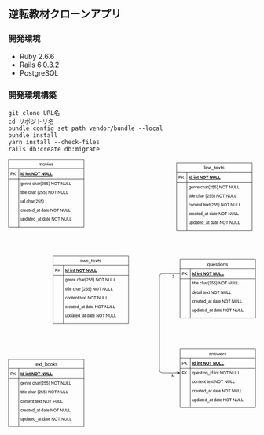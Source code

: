 ## 逆転教材クローンアプリ

### 開発環境

- Ruby 2.6.6
- Rails 6.0.3.2
- PostgreSQL

### 開発環境構築

```
git clone URL名
cd リポジトリ名
bundle config set path vendor/bundle --local
bundle install
yarn install --check-files
rails db:create db:migrate
```
<svg xmlns="http://www.w3.org/2000/svg" xmlns:xlink="http://www.w3.org/1999/xlink" version="1.1" width="721px" viewBox="-0.5 -0.5 721 777" content="&lt;mxfile host=&quot;736f4f12-cf52-46e3-b103-78d1d2c1cb03&quot; modified=&quot;2020-09-19T04:10:25.329Z&quot; agent=&quot;5.0 (Macintosh; Intel Mac OS X 10_15_6) AppleWebKit/537.36 (KHTML, like Gecko) Code/1.49.1 Chrome/83.0.4103.122 Electron/9.2.1 Safari/537.36&quot; etag=&quot;DQiC7fLfAxzrYyGtQH-E&quot; version=&quot;13.1.3&quot;&gt;&lt;diagram id=&quot;6hGFLwfOUW9BJ-s0fimq&quot; name=&quot;Page-1&quot;&gt;&lt;mxGraphModel dx=&quot;445&quot; dy=&quot;928&quot; grid=&quot;1&quot; gridSize=&quot;10&quot; guides=&quot;1&quot; tooltips=&quot;1&quot; connect=&quot;1&quot; arrows=&quot;1&quot; fold=&quot;1&quot; page=&quot;1&quot; pageScale=&quot;1&quot; pageWidth=&quot;827&quot; pageHeight=&quot;1169&quot; math=&quot;0&quot; shadow=&quot;0&quot;&gt;&lt;root&gt;&lt;mxCell id=&quot;0&quot;/&gt;&lt;mxCell id=&quot;1&quot; parent=&quot;0&quot;/&gt;&lt;mxCell id=&quot;34&quot; value=&quot;text_books&quot; style=&quot;swimlane;fontStyle=0;childLayout=stackLayout;horizontal=1;startSize=26;horizontalStack=0;resizeParent=1;resizeParentMax=0;resizeLast=0;collapsible=1;marginBottom=0;align=center;fontSize=14;&quot; parent=&quot;1&quot; vertex=&quot;1&quot;&gt;&lt;mxGeometry x=&quot;30&quot; y=&quot;600&quot; width=&quot;220&quot; height=&quot;196&quot; as=&quot;geometry&quot;/&gt;&lt;/mxCell&gt;&lt;mxCell id=&quot;35&quot; value=&quot;Id int NOT NULL&quot; style=&quot;shape=partialRectangle;top=0;left=0;right=0;bottom=1;align=left;verticalAlign=middle;fillColor=none;spacingLeft=34;spacingRight=4;overflow=hidden;rotatable=0;points=[[0,0.5],[1,0.5]];portConstraint=eastwest;dropTarget=0;fontStyle=5;fontSize=12;&quot; parent=&quot;34&quot; vertex=&quot;1&quot;&gt;&lt;mxGeometry y=&quot;26&quot; width=&quot;220&quot; height=&quot;30&quot; as=&quot;geometry&quot;/&gt;&lt;/mxCell&gt;&lt;mxCell id=&quot;36&quot; value=&quot;PK&quot; style=&quot;shape=partialRectangle;top=0;left=0;bottom=0;fillColor=none;align=left;verticalAlign=middle;spacingLeft=4;spacingRight=4;overflow=hidden;rotatable=0;points=[];portConstraint=eastwest;part=1;fontSize=12;&quot; parent=&quot;35&quot; vertex=&quot;1&quot; connectable=&quot;0&quot;&gt;&lt;mxGeometry width=&quot;30&quot; height=&quot;30&quot; as=&quot;geometry&quot;/&gt;&lt;/mxCell&gt;&lt;mxCell id=&quot;37&quot; value=&quot;genre char(255) NOT NULL&amp;#10;&quot; style=&quot;shape=partialRectangle;top=0;left=0;right=0;bottom=0;align=left;verticalAlign=top;fillColor=none;spacingLeft=34;spacingRight=4;overflow=hidden;rotatable=0;points=[[0,0.5],[1,0.5]];portConstraint=eastwest;dropTarget=0;fontSize=12;&quot; parent=&quot;34&quot; vertex=&quot;1&quot;&gt;&lt;mxGeometry y=&quot;56&quot; width=&quot;220&quot; height=&quot;26&quot; as=&quot;geometry&quot;/&gt;&lt;/mxCell&gt;&lt;mxCell id=&quot;38&quot; value=&quot;&quot; style=&quot;shape=partialRectangle;top=0;left=0;bottom=0;fillColor=none;align=left;verticalAlign=top;spacingLeft=4;spacingRight=4;overflow=hidden;rotatable=0;points=[];portConstraint=eastwest;part=1;fontSize=12;&quot; parent=&quot;37&quot; vertex=&quot;1&quot; connectable=&quot;0&quot;&gt;&lt;mxGeometry width=&quot;30&quot; height=&quot;26&quot; as=&quot;geometry&quot;/&gt;&lt;/mxCell&gt;&lt;mxCell id=&quot;39&quot; value=&quot;title char (255) NOT NULL&amp;#10;&quot; style=&quot;shape=partialRectangle;top=0;left=0;right=0;bottom=0;align=left;verticalAlign=top;fillColor=none;spacingLeft=34;spacingRight=4;overflow=hidden;rotatable=0;points=[[0,0.5],[1,0.5]];portConstraint=eastwest;dropTarget=0;fontSize=12;&quot; parent=&quot;34&quot; vertex=&quot;1&quot;&gt;&lt;mxGeometry y=&quot;82&quot; width=&quot;220&quot; height=&quot;26&quot; as=&quot;geometry&quot;/&gt;&lt;/mxCell&gt;&lt;mxCell id=&quot;40&quot; value=&quot;&quot; style=&quot;shape=partialRectangle;top=0;left=0;bottom=0;fillColor=none;align=left;verticalAlign=top;spacingLeft=4;spacingRight=4;overflow=hidden;rotatable=0;points=[];portConstraint=eastwest;part=1;fontSize=12;&quot; parent=&quot;39&quot; vertex=&quot;1&quot; connectable=&quot;0&quot;&gt;&lt;mxGeometry width=&quot;30&quot; height=&quot;26&quot; as=&quot;geometry&quot;/&gt;&lt;/mxCell&gt;&lt;mxCell id=&quot;41&quot; value=&quot;content text NOT FULL&quot; style=&quot;shape=partialRectangle;top=0;left=0;right=0;bottom=0;align=left;verticalAlign=top;fillColor=none;spacingLeft=34;spacingRight=4;overflow=hidden;rotatable=0;points=[[0,0.5],[1,0.5]];portConstraint=eastwest;dropTarget=0;fontSize=12;&quot; parent=&quot;34&quot; vertex=&quot;1&quot;&gt;&lt;mxGeometry y=&quot;108&quot; width=&quot;220&quot; height=&quot;26&quot; as=&quot;geometry&quot;/&gt;&lt;/mxCell&gt;&lt;mxCell id=&quot;42&quot; value=&quot;&quot; style=&quot;shape=partialRectangle;top=0;left=0;bottom=0;fillColor=none;align=left;verticalAlign=top;spacingLeft=4;spacingRight=4;overflow=hidden;rotatable=0;points=[];portConstraint=eastwest;part=1;fontSize=12;&quot; parent=&quot;41&quot; vertex=&quot;1&quot; connectable=&quot;0&quot;&gt;&lt;mxGeometry width=&quot;30&quot; height=&quot;26&quot; as=&quot;geometry&quot;/&gt;&lt;/mxCell&gt;&lt;mxCell id=&quot;43&quot; value=&quot;created_at date NOT NULL&quot; style=&quot;shape=partialRectangle;top=0;left=0;right=0;bottom=0;align=left;verticalAlign=top;fillColor=none;spacingLeft=34;spacingRight=4;overflow=hidden;rotatable=0;points=[[0,0.5],[1,0.5]];portConstraint=eastwest;dropTarget=0;fontSize=12;&quot; parent=&quot;34&quot; vertex=&quot;1&quot;&gt;&lt;mxGeometry y=&quot;134&quot; width=&quot;220&quot; height=&quot;26&quot; as=&quot;geometry&quot;/&gt;&lt;/mxCell&gt;&lt;mxCell id=&quot;44&quot; value=&quot;&quot; style=&quot;shape=partialRectangle;top=0;left=0;bottom=0;fillColor=none;align=left;verticalAlign=top;spacingLeft=4;spacingRight=4;overflow=hidden;rotatable=0;points=[];portConstraint=eastwest;part=1;fontSize=12;&quot; parent=&quot;43&quot; vertex=&quot;1&quot; connectable=&quot;0&quot;&gt;&lt;mxGeometry width=&quot;30&quot; height=&quot;26&quot; as=&quot;geometry&quot;/&gt;&lt;/mxCell&gt;&lt;mxCell id=&quot;45&quot; value=&quot;updated_at date NOT NULL&quot; style=&quot;shape=partialRectangle;top=0;left=0;right=0;bottom=0;align=left;verticalAlign=top;fillColor=none;spacingLeft=34;spacingRight=4;overflow=hidden;rotatable=0;points=[[0,0.5],[1,0.5]];portConstraint=eastwest;dropTarget=0;fontSize=12;&quot; parent=&quot;34&quot; vertex=&quot;1&quot;&gt;&lt;mxGeometry y=&quot;160&quot; width=&quot;220&quot; height=&quot;26&quot; as=&quot;geometry&quot;/&gt;&lt;/mxCell&gt;&lt;mxCell id=&quot;46&quot; value=&quot;&quot; style=&quot;shape=partialRectangle;top=0;left=0;bottom=0;fillColor=none;align=left;verticalAlign=top;spacingLeft=4;spacingRight=4;overflow=hidden;rotatable=0;points=[];portConstraint=eastwest;part=1;fontSize=12;&quot; parent=&quot;45&quot; vertex=&quot;1&quot; connectable=&quot;0&quot;&gt;&lt;mxGeometry width=&quot;30&quot; height=&quot;26&quot; as=&quot;geometry&quot;/&gt;&lt;/mxCell&gt;&lt;mxCell id=&quot;47&quot; value=&quot;&quot; style=&quot;shape=partialRectangle;top=0;left=0;right=0;bottom=0;align=left;verticalAlign=top;fillColor=none;spacingLeft=34;spacingRight=4;overflow=hidden;rotatable=0;points=[[0,0.5],[1,0.5]];portConstraint=eastwest;dropTarget=0;fontSize=12;&quot; parent=&quot;34&quot; vertex=&quot;1&quot;&gt;&lt;mxGeometry y=&quot;186&quot; width=&quot;220&quot; height=&quot;10&quot; as=&quot;geometry&quot;/&gt;&lt;/mxCell&gt;&lt;mxCell id=&quot;48&quot; value=&quot;&quot; style=&quot;shape=partialRectangle;top=0;left=0;bottom=0;fillColor=none;align=left;verticalAlign=top;spacingLeft=4;spacingRight=4;overflow=hidden;rotatable=0;points=[];portConstraint=eastwest;part=1;fontSize=12;&quot; parent=&quot;47&quot; vertex=&quot;1&quot; connectable=&quot;0&quot;&gt;&lt;mxGeometry width=&quot;30&quot; height=&quot;10&quot; as=&quot;geometry&quot;/&gt;&lt;/mxCell&gt;&lt;mxCell id=&quot;52&quot; value=&quot;line_texts&quot; style=&quot;swimlane;fontStyle=0;childLayout=stackLayout;horizontal=1;startSize=26;horizontalStack=0;resizeParent=1;resizeParentMax=0;resizeLast=0;collapsible=1;marginBottom=0;align=center;fontSize=14;&quot; parent=&quot;1&quot; vertex=&quot;1&quot;&gt;&lt;mxGeometry x=&quot;520&quot; y=&quot;30&quot; width=&quot;220&quot; height=&quot;196&quot; as=&quot;geometry&quot;/&gt;&lt;/mxCell&gt;&lt;mxCell id=&quot;53&quot; value=&quot;Id int NOT NULL&quot; style=&quot;shape=partialRectangle;top=0;left=0;right=0;bottom=1;align=left;verticalAlign=middle;fillColor=none;spacingLeft=34;spacingRight=4;overflow=hidden;rotatable=0;points=[[0,0.5],[1,0.5]];portConstraint=eastwest;dropTarget=0;fontStyle=5;fontSize=12;&quot; parent=&quot;52&quot; vertex=&quot;1&quot;&gt;&lt;mxGeometry y=&quot;26&quot; width=&quot;220&quot; height=&quot;30&quot; as=&quot;geometry&quot;/&gt;&lt;/mxCell&gt;&lt;mxCell id=&quot;54&quot; value=&quot;PK&quot; style=&quot;shape=partialRectangle;top=0;left=0;bottom=0;fillColor=none;align=left;verticalAlign=middle;spacingLeft=4;spacingRight=4;overflow=hidden;rotatable=0;points=[];portConstraint=eastwest;part=1;fontSize=12;&quot; parent=&quot;53&quot; vertex=&quot;1&quot; connectable=&quot;0&quot;&gt;&lt;mxGeometry width=&quot;30&quot; height=&quot;30&quot; as=&quot;geometry&quot;/&gt;&lt;/mxCell&gt;&lt;mxCell id=&quot;55&quot; value=&quot;genre char(255) NOT NULL&amp;#10;&quot; style=&quot;shape=partialRectangle;top=0;left=0;right=0;bottom=0;align=left;verticalAlign=top;fillColor=none;spacingLeft=34;spacingRight=4;overflow=hidden;rotatable=0;points=[[0,0.5],[1,0.5]];portConstraint=eastwest;dropTarget=0;fontSize=12;&quot; parent=&quot;52&quot; vertex=&quot;1&quot;&gt;&lt;mxGeometry y=&quot;56&quot; width=&quot;220&quot; height=&quot;26&quot; as=&quot;geometry&quot;/&gt;&lt;/mxCell&gt;&lt;mxCell id=&quot;56&quot; value=&quot;&quot; style=&quot;shape=partialRectangle;top=0;left=0;bottom=0;fillColor=none;align=left;verticalAlign=top;spacingLeft=4;spacingRight=4;overflow=hidden;rotatable=0;points=[];portConstraint=eastwest;part=1;fontSize=12;&quot; parent=&quot;55&quot; vertex=&quot;1&quot; connectable=&quot;0&quot;&gt;&lt;mxGeometry width=&quot;30&quot; height=&quot;26&quot; as=&quot;geometry&quot;/&gt;&lt;/mxCell&gt;&lt;mxCell id=&quot;57&quot; value=&quot;title char (255) NOT NULL&amp;#10;&quot; style=&quot;shape=partialRectangle;top=0;left=0;right=0;bottom=0;align=left;verticalAlign=top;fillColor=none;spacingLeft=34;spacingRight=4;overflow=hidden;rotatable=0;points=[[0,0.5],[1,0.5]];portConstraint=eastwest;dropTarget=0;fontSize=12;&quot; parent=&quot;52&quot; vertex=&quot;1&quot;&gt;&lt;mxGeometry y=&quot;82&quot; width=&quot;220&quot; height=&quot;26&quot; as=&quot;geometry&quot;/&gt;&lt;/mxCell&gt;&lt;mxCell id=&quot;58&quot; value=&quot;&quot; style=&quot;shape=partialRectangle;top=0;left=0;bottom=0;fillColor=none;align=left;verticalAlign=top;spacingLeft=4;spacingRight=4;overflow=hidden;rotatable=0;points=[];portConstraint=eastwest;part=1;fontSize=12;&quot; parent=&quot;57&quot; vertex=&quot;1&quot; connectable=&quot;0&quot;&gt;&lt;mxGeometry width=&quot;30&quot; height=&quot;26&quot; as=&quot;geometry&quot;/&gt;&lt;/mxCell&gt;&lt;mxCell id=&quot;59&quot; value=&quot;content text(255) NOT NULL&quot; style=&quot;shape=partialRectangle;top=0;left=0;right=0;bottom=0;align=left;verticalAlign=top;fillColor=none;spacingLeft=34;spacingRight=4;overflow=hidden;rotatable=0;points=[[0,0.5],[1,0.5]];portConstraint=eastwest;dropTarget=0;fontSize=12;&quot; parent=&quot;52&quot; vertex=&quot;1&quot;&gt;&lt;mxGeometry y=&quot;108&quot; width=&quot;220&quot; height=&quot;26&quot; as=&quot;geometry&quot;/&gt;&lt;/mxCell&gt;&lt;mxCell id=&quot;60&quot; value=&quot;&quot; style=&quot;shape=partialRectangle;top=0;left=0;bottom=0;fillColor=none;align=left;verticalAlign=top;spacingLeft=4;spacingRight=4;overflow=hidden;rotatable=0;points=[];portConstraint=eastwest;part=1;fontSize=12;&quot; parent=&quot;59&quot; vertex=&quot;1&quot; connectable=&quot;0&quot;&gt;&lt;mxGeometry width=&quot;30&quot; height=&quot;26&quot; as=&quot;geometry&quot;/&gt;&lt;/mxCell&gt;&lt;mxCell id=&quot;61&quot; value=&quot;created_at date NOT NULL&quot; style=&quot;shape=partialRectangle;top=0;left=0;right=0;bottom=0;align=left;verticalAlign=top;fillColor=none;spacingLeft=34;spacingRight=4;overflow=hidden;rotatable=0;points=[[0,0.5],[1,0.5]];portConstraint=eastwest;dropTarget=0;fontSize=12;&quot; parent=&quot;52&quot; vertex=&quot;1&quot;&gt;&lt;mxGeometry y=&quot;134&quot; width=&quot;220&quot; height=&quot;26&quot; as=&quot;geometry&quot;/&gt;&lt;/mxCell&gt;&lt;mxCell id=&quot;62&quot; value=&quot;&quot; style=&quot;shape=partialRectangle;top=0;left=0;bottom=0;fillColor=none;align=left;verticalAlign=top;spacingLeft=4;spacingRight=4;overflow=hidden;rotatable=0;points=[];portConstraint=eastwest;part=1;fontSize=12;&quot; parent=&quot;61&quot; vertex=&quot;1&quot; connectable=&quot;0&quot;&gt;&lt;mxGeometry width=&quot;30&quot; height=&quot;26&quot; as=&quot;geometry&quot;/&gt;&lt;/mxCell&gt;&lt;mxCell id=&quot;63&quot; value=&quot;updated_at date NOT NULL&quot; style=&quot;shape=partialRectangle;top=0;left=0;right=0;bottom=0;align=left;verticalAlign=top;fillColor=none;spacingLeft=34;spacingRight=4;overflow=hidden;rotatable=0;points=[[0,0.5],[1,0.5]];portConstraint=eastwest;dropTarget=0;fontSize=12;&quot; parent=&quot;52&quot; vertex=&quot;1&quot;&gt;&lt;mxGeometry y=&quot;160&quot; width=&quot;220&quot; height=&quot;26&quot; as=&quot;geometry&quot;/&gt;&lt;/mxCell&gt;&lt;mxCell id=&quot;64&quot; value=&quot;&quot; style=&quot;shape=partialRectangle;top=0;left=0;bottom=0;fillColor=none;align=left;verticalAlign=top;spacingLeft=4;spacingRight=4;overflow=hidden;rotatable=0;points=[];portConstraint=eastwest;part=1;fontSize=12;&quot; parent=&quot;63&quot; vertex=&quot;1&quot; connectable=&quot;0&quot;&gt;&lt;mxGeometry width=&quot;30&quot; height=&quot;26&quot; as=&quot;geometry&quot;/&gt;&lt;/mxCell&gt;&lt;mxCell id=&quot;65&quot; value=&quot;&quot; style=&quot;shape=partialRectangle;top=0;left=0;right=0;bottom=0;align=left;verticalAlign=top;fillColor=none;spacingLeft=34;spacingRight=4;overflow=hidden;rotatable=0;points=[[0,0.5],[1,0.5]];portConstraint=eastwest;dropTarget=0;fontSize=12;&quot; parent=&quot;52&quot; vertex=&quot;1&quot;&gt;&lt;mxGeometry y=&quot;186&quot; width=&quot;220&quot; height=&quot;10&quot; as=&quot;geometry&quot;/&gt;&lt;/mxCell&gt;&lt;mxCell id=&quot;66&quot; value=&quot;&quot; style=&quot;shape=partialRectangle;top=0;left=0;bottom=0;fillColor=none;align=left;verticalAlign=top;spacingLeft=4;spacingRight=4;overflow=hidden;rotatable=0;points=[];portConstraint=eastwest;part=1;fontSize=12;&quot; parent=&quot;65&quot; vertex=&quot;1&quot; connectable=&quot;0&quot;&gt;&lt;mxGeometry width=&quot;30&quot; height=&quot;10&quot; as=&quot;geometry&quot;/&gt;&lt;/mxCell&gt;&lt;mxCell id=&quot;2&quot; value=&quot;movies&quot; style=&quot;swimlane;fontStyle=0;childLayout=stackLayout;horizontal=1;startSize=26;horizontalStack=0;resizeParent=1;resizeParentMax=0;resizeLast=0;collapsible=1;marginBottom=0;align=center;fontSize=14;&quot; parent=&quot;1&quot; vertex=&quot;1&quot;&gt;&lt;mxGeometry x=&quot;30&quot; y=&quot;20&quot; width=&quot;220&quot; height=&quot;196&quot; as=&quot;geometry&quot;/&gt;&lt;/mxCell&gt;&lt;mxCell id=&quot;3&quot; value=&quot;Id int NOT NULL&quot; style=&quot;shape=partialRectangle;top=0;left=0;right=0;bottom=1;align=left;verticalAlign=middle;fillColor=none;spacingLeft=34;spacingRight=4;overflow=hidden;rotatable=0;points=[[0,0.5],[1,0.5]];portConstraint=eastwest;dropTarget=0;fontStyle=5;fontSize=12;&quot; parent=&quot;2&quot; vertex=&quot;1&quot;&gt;&lt;mxGeometry y=&quot;26&quot; width=&quot;220&quot; height=&quot;30&quot; as=&quot;geometry&quot;/&gt;&lt;/mxCell&gt;&lt;mxCell id=&quot;4&quot; value=&quot;PK&quot; style=&quot;shape=partialRectangle;top=0;left=0;bottom=0;fillColor=none;align=left;verticalAlign=middle;spacingLeft=4;spacingRight=4;overflow=hidden;rotatable=0;points=[];portConstraint=eastwest;part=1;fontSize=12;&quot; parent=&quot;3&quot; vertex=&quot;1&quot; connectable=&quot;0&quot;&gt;&lt;mxGeometry width=&quot;30&quot; height=&quot;30&quot; as=&quot;geometry&quot;/&gt;&lt;/mxCell&gt;&lt;mxCell id=&quot;5&quot; value=&quot;genre char(255) NOT NULL&amp;#10;&quot; style=&quot;shape=partialRectangle;top=0;left=0;right=0;bottom=0;align=left;verticalAlign=top;fillColor=none;spacingLeft=34;spacingRight=4;overflow=hidden;rotatable=0;points=[[0,0.5],[1,0.5]];portConstraint=eastwest;dropTarget=0;fontSize=12;&quot; parent=&quot;2&quot; vertex=&quot;1&quot;&gt;&lt;mxGeometry y=&quot;56&quot; width=&quot;220&quot; height=&quot;26&quot; as=&quot;geometry&quot;/&gt;&lt;/mxCell&gt;&lt;mxCell id=&quot;6&quot; value=&quot;&quot; style=&quot;shape=partialRectangle;top=0;left=0;bottom=0;fillColor=none;align=left;verticalAlign=top;spacingLeft=4;spacingRight=4;overflow=hidden;rotatable=0;points=[];portConstraint=eastwest;part=1;fontSize=12;&quot; parent=&quot;5&quot; vertex=&quot;1&quot; connectable=&quot;0&quot;&gt;&lt;mxGeometry width=&quot;30&quot; height=&quot;26&quot; as=&quot;geometry&quot;/&gt;&lt;/mxCell&gt;&lt;mxCell id=&quot;7&quot; value=&quot;title char (255) NOT NULL&amp;#10;&quot; style=&quot;shape=partialRectangle;top=0;left=0;right=0;bottom=0;align=left;verticalAlign=top;fillColor=none;spacingLeft=34;spacingRight=4;overflow=hidden;rotatable=0;points=[[0,0.5],[1,0.5]];portConstraint=eastwest;dropTarget=0;fontSize=12;&quot; parent=&quot;2&quot; vertex=&quot;1&quot;&gt;&lt;mxGeometry y=&quot;82&quot; width=&quot;220&quot; height=&quot;26&quot; as=&quot;geometry&quot;/&gt;&lt;/mxCell&gt;&lt;mxCell id=&quot;8&quot; value=&quot;&quot; style=&quot;shape=partialRectangle;top=0;left=0;bottom=0;fillColor=none;align=left;verticalAlign=top;spacingLeft=4;spacingRight=4;overflow=hidden;rotatable=0;points=[];portConstraint=eastwest;part=1;fontSize=12;&quot; parent=&quot;7&quot; vertex=&quot;1&quot; connectable=&quot;0&quot;&gt;&lt;mxGeometry width=&quot;30&quot; height=&quot;26&quot; as=&quot;geometry&quot;/&gt;&lt;/mxCell&gt;&lt;mxCell id=&quot;13&quot; value=&quot;url char(255)&quot; style=&quot;shape=partialRectangle;top=0;left=0;right=0;bottom=0;align=left;verticalAlign=top;fillColor=none;spacingLeft=34;spacingRight=4;overflow=hidden;rotatable=0;points=[[0,0.5],[1,0.5]];portConstraint=eastwest;dropTarget=0;fontSize=12;&quot; parent=&quot;2&quot; vertex=&quot;1&quot;&gt;&lt;mxGeometry y=&quot;108&quot; width=&quot;220&quot; height=&quot;26&quot; as=&quot;geometry&quot;/&gt;&lt;/mxCell&gt;&lt;mxCell id=&quot;14&quot; value=&quot;&quot; style=&quot;shape=partialRectangle;top=0;left=0;bottom=0;fillColor=none;align=left;verticalAlign=top;spacingLeft=4;spacingRight=4;overflow=hidden;rotatable=0;points=[];portConstraint=eastwest;part=1;fontSize=12;&quot; parent=&quot;13&quot; vertex=&quot;1&quot; connectable=&quot;0&quot;&gt;&lt;mxGeometry width=&quot;30&quot; height=&quot;26&quot; as=&quot;geometry&quot;/&gt;&lt;/mxCell&gt;&lt;mxCell id=&quot;9&quot; value=&quot;created_at date NOT NULL&quot; style=&quot;shape=partialRectangle;top=0;left=0;right=0;bottom=0;align=left;verticalAlign=top;fillColor=none;spacingLeft=34;spacingRight=4;overflow=hidden;rotatable=0;points=[[0,0.5],[1,0.5]];portConstraint=eastwest;dropTarget=0;fontSize=12;&quot; parent=&quot;2&quot; vertex=&quot;1&quot;&gt;&lt;mxGeometry y=&quot;134&quot; width=&quot;220&quot; height=&quot;26&quot; as=&quot;geometry&quot;/&gt;&lt;/mxCell&gt;&lt;mxCell id=&quot;10&quot; value=&quot;&quot; style=&quot;shape=partialRectangle;top=0;left=0;bottom=0;fillColor=none;align=left;verticalAlign=top;spacingLeft=4;spacingRight=4;overflow=hidden;rotatable=0;points=[];portConstraint=eastwest;part=1;fontSize=12;&quot; parent=&quot;9&quot; vertex=&quot;1&quot; connectable=&quot;0&quot;&gt;&lt;mxGeometry width=&quot;30&quot; height=&quot;26&quot; as=&quot;geometry&quot;/&gt;&lt;/mxCell&gt;&lt;mxCell id=&quot;15&quot; value=&quot;updated_at date NOT NULL&quot; style=&quot;shape=partialRectangle;top=0;left=0;right=0;bottom=0;align=left;verticalAlign=top;fillColor=none;spacingLeft=34;spacingRight=4;overflow=hidden;rotatable=0;points=[[0,0.5],[1,0.5]];portConstraint=eastwest;dropTarget=0;fontSize=12;&quot; parent=&quot;2&quot; vertex=&quot;1&quot;&gt;&lt;mxGeometry y=&quot;160&quot; width=&quot;220&quot; height=&quot;26&quot; as=&quot;geometry&quot;/&gt;&lt;/mxCell&gt;&lt;mxCell id=&quot;16&quot; value=&quot;&quot; style=&quot;shape=partialRectangle;top=0;left=0;bottom=0;fillColor=none;align=left;verticalAlign=top;spacingLeft=4;spacingRight=4;overflow=hidden;rotatable=0;points=[];portConstraint=eastwest;part=1;fontSize=12;&quot; parent=&quot;15&quot; vertex=&quot;1&quot; connectable=&quot;0&quot;&gt;&lt;mxGeometry width=&quot;30&quot; height=&quot;26&quot; as=&quot;geometry&quot;/&gt;&lt;/mxCell&gt;&lt;mxCell id=&quot;11&quot; value=&quot;&quot; style=&quot;shape=partialRectangle;top=0;left=0;right=0;bottom=0;align=left;verticalAlign=top;fillColor=none;spacingLeft=34;spacingRight=4;overflow=hidden;rotatable=0;points=[[0,0.5],[1,0.5]];portConstraint=eastwest;dropTarget=0;fontSize=12;&quot; parent=&quot;2&quot; vertex=&quot;1&quot;&gt;&lt;mxGeometry y=&quot;186&quot; width=&quot;220&quot; height=&quot;10&quot; as=&quot;geometry&quot;/&gt;&lt;/mxCell&gt;&lt;mxCell id=&quot;12&quot; value=&quot;&quot; style=&quot;shape=partialRectangle;top=0;left=0;bottom=0;fillColor=none;align=left;verticalAlign=top;spacingLeft=4;spacingRight=4;overflow=hidden;rotatable=0;points=[];portConstraint=eastwest;part=1;fontSize=12;&quot; parent=&quot;11&quot; vertex=&quot;1&quot; connectable=&quot;0&quot;&gt;&lt;mxGeometry width=&quot;30&quot; height=&quot;10&quot; as=&quot;geometry&quot;/&gt;&lt;/mxCell&gt;&lt;mxCell id=&quot;68&quot; value=&quot;aws_texts&quot; style=&quot;swimlane;fontStyle=0;childLayout=stackLayout;horizontal=1;startSize=26;horizontalStack=0;resizeParent=1;resizeParentMax=0;resizeLast=0;collapsible=1;marginBottom=0;align=center;fontSize=14;&quot; parent=&quot;1&quot; vertex=&quot;1&quot;&gt;&lt;mxGeometry x=&quot;160&quot; y=&quot;300&quot; width=&quot;220&quot; height=&quot;196&quot; as=&quot;geometry&quot;/&gt;&lt;/mxCell&gt;&lt;mxCell id=&quot;69&quot; value=&quot;Id int NOT NULL&quot; style=&quot;shape=partialRectangle;top=0;left=0;right=0;bottom=1;align=left;verticalAlign=middle;fillColor=none;spacingLeft=34;spacingRight=4;overflow=hidden;rotatable=0;points=[[0,0.5],[1,0.5]];portConstraint=eastwest;dropTarget=0;fontStyle=5;fontSize=12;&quot; parent=&quot;68&quot; vertex=&quot;1&quot;&gt;&lt;mxGeometry y=&quot;26&quot; width=&quot;220&quot; height=&quot;30&quot; as=&quot;geometry&quot;/&gt;&lt;/mxCell&gt;&lt;mxCell id=&quot;70&quot; value=&quot;PK&quot; style=&quot;shape=partialRectangle;top=0;left=0;bottom=0;fillColor=none;align=left;verticalAlign=middle;spacingLeft=4;spacingRight=4;overflow=hidden;rotatable=0;points=[];portConstraint=eastwest;part=1;fontSize=12;&quot; parent=&quot;69&quot; vertex=&quot;1&quot; connectable=&quot;0&quot;&gt;&lt;mxGeometry width=&quot;30&quot; height=&quot;30&quot; as=&quot;geometry&quot;/&gt;&lt;/mxCell&gt;&lt;mxCell id=&quot;71&quot; value=&quot;genre char(255) NOT NULL&amp;#10;&quot; style=&quot;shape=partialRectangle;top=0;left=0;right=0;bottom=0;align=left;verticalAlign=top;fillColor=none;spacingLeft=34;spacingRight=4;overflow=hidden;rotatable=0;points=[[0,0.5],[1,0.5]];portConstraint=eastwest;dropTarget=0;fontSize=12;&quot; parent=&quot;68&quot; vertex=&quot;1&quot;&gt;&lt;mxGeometry y=&quot;56&quot; width=&quot;220&quot; height=&quot;26&quot; as=&quot;geometry&quot;/&gt;&lt;/mxCell&gt;&lt;mxCell id=&quot;72&quot; value=&quot;&quot; style=&quot;shape=partialRectangle;top=0;left=0;bottom=0;fillColor=none;align=left;verticalAlign=top;spacingLeft=4;spacingRight=4;overflow=hidden;rotatable=0;points=[];portConstraint=eastwest;part=1;fontSize=12;&quot; parent=&quot;71&quot; vertex=&quot;1&quot; connectable=&quot;0&quot;&gt;&lt;mxGeometry width=&quot;30&quot; height=&quot;26&quot; as=&quot;geometry&quot;/&gt;&lt;/mxCell&gt;&lt;mxCell id=&quot;73&quot; value=&quot;title char (255) NOT NULL&amp;#10;&quot; style=&quot;shape=partialRectangle;top=0;left=0;right=0;bottom=0;align=left;verticalAlign=top;fillColor=none;spacingLeft=34;spacingRight=4;overflow=hidden;rotatable=0;points=[[0,0.5],[1,0.5]];portConstraint=eastwest;dropTarget=0;fontSize=12;&quot; parent=&quot;68&quot; vertex=&quot;1&quot;&gt;&lt;mxGeometry y=&quot;82&quot; width=&quot;220&quot; height=&quot;26&quot; as=&quot;geometry&quot;/&gt;&lt;/mxCell&gt;&lt;mxCell id=&quot;74&quot; value=&quot;&quot; style=&quot;shape=partialRectangle;top=0;left=0;bottom=0;fillColor=none;align=left;verticalAlign=top;spacingLeft=4;spacingRight=4;overflow=hidden;rotatable=0;points=[];portConstraint=eastwest;part=1;fontSize=12;&quot; parent=&quot;73&quot; vertex=&quot;1&quot; connectable=&quot;0&quot;&gt;&lt;mxGeometry width=&quot;30&quot; height=&quot;26&quot; as=&quot;geometry&quot;/&gt;&lt;/mxCell&gt;&lt;mxCell id=&quot;75&quot; value=&quot;content text NOT NULL&quot; style=&quot;shape=partialRectangle;top=0;left=0;right=0;bottom=0;align=left;verticalAlign=top;fillColor=none;spacingLeft=34;spacingRight=4;overflow=hidden;rotatable=0;points=[[0,0.5],[1,0.5]];portConstraint=eastwest;dropTarget=0;fontSize=12;&quot; parent=&quot;68&quot; vertex=&quot;1&quot;&gt;&lt;mxGeometry y=&quot;108&quot; width=&quot;220&quot; height=&quot;26&quot; as=&quot;geometry&quot;/&gt;&lt;/mxCell&gt;&lt;mxCell id=&quot;76&quot; value=&quot;&quot; style=&quot;shape=partialRectangle;top=0;left=0;bottom=0;fillColor=none;align=left;verticalAlign=top;spacingLeft=4;spacingRight=4;overflow=hidden;rotatable=0;points=[];portConstraint=eastwest;part=1;fontSize=12;&quot; parent=&quot;75&quot; vertex=&quot;1&quot; connectable=&quot;0&quot;&gt;&lt;mxGeometry width=&quot;30&quot; height=&quot;26&quot; as=&quot;geometry&quot;/&gt;&lt;/mxCell&gt;&lt;mxCell id=&quot;77&quot; value=&quot;created_at date NOT NULL&quot; style=&quot;shape=partialRectangle;top=0;left=0;right=0;bottom=0;align=left;verticalAlign=top;fillColor=none;spacingLeft=34;spacingRight=4;overflow=hidden;rotatable=0;points=[[0,0.5],[1,0.5]];portConstraint=eastwest;dropTarget=0;fontSize=12;&quot; parent=&quot;68&quot; vertex=&quot;1&quot;&gt;&lt;mxGeometry y=&quot;134&quot; width=&quot;220&quot; height=&quot;26&quot; as=&quot;geometry&quot;/&gt;&lt;/mxCell&gt;&lt;mxCell id=&quot;78&quot; value=&quot;&quot; style=&quot;shape=partialRectangle;top=0;left=0;bottom=0;fillColor=none;align=left;verticalAlign=top;spacingLeft=4;spacingRight=4;overflow=hidden;rotatable=0;points=[];portConstraint=eastwest;part=1;fontSize=12;&quot; parent=&quot;77&quot; vertex=&quot;1&quot; connectable=&quot;0&quot;&gt;&lt;mxGeometry width=&quot;30&quot; height=&quot;26&quot; as=&quot;geometry&quot;/&gt;&lt;/mxCell&gt;&lt;mxCell id=&quot;79&quot; value=&quot;updated_at date NOT NULL&quot; style=&quot;shape=partialRectangle;top=0;left=0;right=0;bottom=0;align=left;verticalAlign=top;fillColor=none;spacingLeft=34;spacingRight=4;overflow=hidden;rotatable=0;points=[[0,0.5],[1,0.5]];portConstraint=eastwest;dropTarget=0;fontSize=12;&quot; parent=&quot;68&quot; vertex=&quot;1&quot;&gt;&lt;mxGeometry y=&quot;160&quot; width=&quot;220&quot; height=&quot;26&quot; as=&quot;geometry&quot;/&gt;&lt;/mxCell&gt;&lt;mxCell id=&quot;80&quot; value=&quot;&quot; style=&quot;shape=partialRectangle;top=0;left=0;bottom=0;fillColor=none;align=left;verticalAlign=top;spacingLeft=4;spacingRight=4;overflow=hidden;rotatable=0;points=[];portConstraint=eastwest;part=1;fontSize=12;&quot; parent=&quot;79&quot; vertex=&quot;1&quot; connectable=&quot;0&quot;&gt;&lt;mxGeometry width=&quot;30&quot; height=&quot;26&quot; as=&quot;geometry&quot;/&gt;&lt;/mxCell&gt;&lt;mxCell id=&quot;81&quot; value=&quot;&quot; style=&quot;shape=partialRectangle;top=0;left=0;right=0;bottom=0;align=left;verticalAlign=top;fillColor=none;spacingLeft=34;spacingRight=4;overflow=hidden;rotatable=0;points=[[0,0.5],[1,0.5]];portConstraint=eastwest;dropTarget=0;fontSize=12;&quot; parent=&quot;68&quot; vertex=&quot;1&quot;&gt;&lt;mxGeometry y=&quot;186&quot; width=&quot;220&quot; height=&quot;10&quot; as=&quot;geometry&quot;/&gt;&lt;/mxCell&gt;&lt;mxCell id=&quot;82&quot; value=&quot;&quot; style=&quot;shape=partialRectangle;top=0;left=0;bottom=0;fillColor=none;align=left;verticalAlign=top;spacingLeft=4;spacingRight=4;overflow=hidden;rotatable=0;points=[];portConstraint=eastwest;part=1;fontSize=12;&quot; parent=&quot;81&quot; vertex=&quot;1&quot; connectable=&quot;0&quot;&gt;&lt;mxGeometry width=&quot;30&quot; height=&quot;10&quot; as=&quot;geometry&quot;/&gt;&lt;/mxCell&gt;&lt;mxCell id=&quot;84&quot; value=&quot;questions&quot; style=&quot;swimlane;fontStyle=0;childLayout=stackLayout;horizontal=1;startSize=26;horizontalStack=0;resizeParent=1;resizeParentMax=0;resizeLast=0;collapsible=1;marginBottom=0;align=center;fontSize=14;&quot; parent=&quot;1&quot; vertex=&quot;1&quot;&gt;&lt;mxGeometry x=&quot;530&quot; y=&quot;310&quot; width=&quot;220&quot; height=&quot;170&quot; as=&quot;geometry&quot;/&gt;&lt;/mxCell&gt;&lt;mxCell id=&quot;85&quot; value=&quot;Id int NOT NULL&quot; style=&quot;shape=partialRectangle;top=0;left=0;right=0;bottom=1;align=left;verticalAlign=middle;fillColor=none;spacingLeft=34;spacingRight=4;overflow=hidden;rotatable=0;points=[[0,0.5],[1,0.5]];portConstraint=eastwest;dropTarget=0;fontStyle=5;fontSize=12;&quot; parent=&quot;84&quot; vertex=&quot;1&quot;&gt;&lt;mxGeometry y=&quot;26&quot; width=&quot;220&quot; height=&quot;30&quot; as=&quot;geometry&quot;/&gt;&lt;/mxCell&gt;&lt;mxCell id=&quot;86&quot; value=&quot;PK&quot; style=&quot;shape=partialRectangle;top=0;left=0;bottom=0;fillColor=none;align=left;verticalAlign=middle;spacingLeft=4;spacingRight=4;overflow=hidden;rotatable=0;points=[];portConstraint=eastwest;part=1;fontSize=12;&quot; parent=&quot;85&quot; vertex=&quot;1&quot; connectable=&quot;0&quot;&gt;&lt;mxGeometry width=&quot;30&quot; height=&quot;30&quot; as=&quot;geometry&quot;/&gt;&lt;/mxCell&gt;&lt;mxCell id=&quot;87&quot; value=&quot;title char(255) NOT NULL&amp;#10;&quot; style=&quot;shape=partialRectangle;top=0;left=0;right=0;bottom=0;align=left;verticalAlign=top;fillColor=none;spacingLeft=34;spacingRight=4;overflow=hidden;rotatable=0;points=[[0,0.5],[1,0.5]];portConstraint=eastwest;dropTarget=0;fontSize=12;&quot; parent=&quot;84&quot; vertex=&quot;1&quot;&gt;&lt;mxGeometry y=&quot;56&quot; width=&quot;220&quot; height=&quot;26&quot; as=&quot;geometry&quot;/&gt;&lt;/mxCell&gt;&lt;mxCell id=&quot;88&quot; value=&quot;&quot; style=&quot;shape=partialRectangle;top=0;left=0;bottom=0;fillColor=none;align=left;verticalAlign=top;spacingLeft=4;spacingRight=4;overflow=hidden;rotatable=0;points=[];portConstraint=eastwest;part=1;fontSize=12;&quot; parent=&quot;87&quot; vertex=&quot;1&quot; connectable=&quot;0&quot;&gt;&lt;mxGeometry width=&quot;30&quot; height=&quot;26&quot; as=&quot;geometry&quot;/&gt;&lt;/mxCell&gt;&lt;mxCell id=&quot;89&quot; value=&quot;detail text NOT NULL&amp;#10;&quot; style=&quot;shape=partialRectangle;top=0;left=0;right=0;bottom=0;align=left;verticalAlign=top;fillColor=none;spacingLeft=34;spacingRight=4;overflow=hidden;rotatable=0;points=[[0,0.5],[1,0.5]];portConstraint=eastwest;dropTarget=0;fontSize=12;&quot; parent=&quot;84&quot; vertex=&quot;1&quot;&gt;&lt;mxGeometry y=&quot;82&quot; width=&quot;220&quot; height=&quot;26&quot; as=&quot;geometry&quot;/&gt;&lt;/mxCell&gt;&lt;mxCell id=&quot;90&quot; value=&quot;&quot; style=&quot;shape=partialRectangle;top=0;left=0;bottom=0;fillColor=none;align=left;verticalAlign=top;spacingLeft=4;spacingRight=4;overflow=hidden;rotatable=0;points=[];portConstraint=eastwest;part=1;fontSize=12;&quot; parent=&quot;89&quot; vertex=&quot;1&quot; connectable=&quot;0&quot;&gt;&lt;mxGeometry width=&quot;30&quot; height=&quot;26&quot; as=&quot;geometry&quot;/&gt;&lt;/mxCell&gt;&lt;mxCell id=&quot;93&quot; value=&quot;created_at date NOT NULL&quot; style=&quot;shape=partialRectangle;top=0;left=0;right=0;bottom=0;align=left;verticalAlign=top;fillColor=none;spacingLeft=34;spacingRight=4;overflow=hidden;rotatable=0;points=[[0,0.5],[1,0.5]];portConstraint=eastwest;dropTarget=0;fontSize=12;&quot; parent=&quot;84&quot; vertex=&quot;1&quot;&gt;&lt;mxGeometry y=&quot;108&quot; width=&quot;220&quot; height=&quot;26&quot; as=&quot;geometry&quot;/&gt;&lt;/mxCell&gt;&lt;mxCell id=&quot;94&quot; value=&quot;&quot; style=&quot;shape=partialRectangle;top=0;left=0;bottom=0;fillColor=none;align=left;verticalAlign=top;spacingLeft=4;spacingRight=4;overflow=hidden;rotatable=0;points=[];portConstraint=eastwest;part=1;fontSize=12;&quot; parent=&quot;93&quot; vertex=&quot;1&quot; connectable=&quot;0&quot;&gt;&lt;mxGeometry width=&quot;30&quot; height=&quot;26&quot; as=&quot;geometry&quot;/&gt;&lt;/mxCell&gt;&lt;mxCell id=&quot;95&quot; value=&quot;updated_at date NOT NULL&quot; style=&quot;shape=partialRectangle;top=0;left=0;right=0;bottom=0;align=left;verticalAlign=top;fillColor=none;spacingLeft=34;spacingRight=4;overflow=hidden;rotatable=0;points=[[0,0.5],[1,0.5]];portConstraint=eastwest;dropTarget=0;fontSize=12;&quot; parent=&quot;84&quot; vertex=&quot;1&quot;&gt;&lt;mxGeometry y=&quot;134&quot; width=&quot;220&quot; height=&quot;26&quot; as=&quot;geometry&quot;/&gt;&lt;/mxCell&gt;&lt;mxCell id=&quot;96&quot; value=&quot;&quot; style=&quot;shape=partialRectangle;top=0;left=0;bottom=0;fillColor=none;align=left;verticalAlign=top;spacingLeft=4;spacingRight=4;overflow=hidden;rotatable=0;points=[];portConstraint=eastwest;part=1;fontSize=12;&quot; parent=&quot;95&quot; vertex=&quot;1&quot; connectable=&quot;0&quot;&gt;&lt;mxGeometry width=&quot;30&quot; height=&quot;26&quot; as=&quot;geometry&quot;/&gt;&lt;/mxCell&gt;&lt;mxCell id=&quot;97&quot; value=&quot;&quot; style=&quot;shape=partialRectangle;top=0;left=0;right=0;bottom=0;align=left;verticalAlign=top;fillColor=none;spacingLeft=34;spacingRight=4;overflow=hidden;rotatable=0;points=[[0,0.5],[1,0.5]];portConstraint=eastwest;dropTarget=0;fontSize=12;&quot; parent=&quot;84&quot; vertex=&quot;1&quot;&gt;&lt;mxGeometry y=&quot;160&quot; width=&quot;220&quot; height=&quot;10&quot; as=&quot;geometry&quot;/&gt;&lt;/mxCell&gt;&lt;mxCell id=&quot;98&quot; value=&quot;&quot; style=&quot;shape=partialRectangle;top=0;left=0;bottom=0;fillColor=none;align=left;verticalAlign=top;spacingLeft=4;spacingRight=4;overflow=hidden;rotatable=0;points=[];portConstraint=eastwest;part=1;fontSize=12;&quot; parent=&quot;97&quot; vertex=&quot;1&quot; connectable=&quot;0&quot;&gt;&lt;mxGeometry width=&quot;30&quot; height=&quot;10&quot; as=&quot;geometry&quot;/&gt;&lt;/mxCell&gt;&lt;mxCell id=&quot;100&quot; value=&quot;answers&quot; style=&quot;swimlane;fontStyle=0;childLayout=stackLayout;horizontal=1;startSize=26;horizontalStack=0;resizeParent=1;resizeParentMax=0;resizeLast=0;collapsible=1;marginBottom=0;align=center;fontSize=14;&quot; parent=&quot;1&quot; vertex=&quot;1&quot;&gt;&lt;mxGeometry x=&quot;530&quot; y=&quot;570&quot; width=&quot;220&quot; height=&quot;170&quot; as=&quot;geometry&quot;/&gt;&lt;/mxCell&gt;&lt;mxCell id=&quot;101&quot; value=&quot;Id int NOT NULL&quot; style=&quot;shape=partialRectangle;top=0;left=0;right=0;bottom=1;align=left;verticalAlign=middle;fillColor=none;spacingLeft=34;spacingRight=4;overflow=hidden;rotatable=0;points=[[0,0.5],[1,0.5]];portConstraint=eastwest;dropTarget=0;fontStyle=5;fontSize=12;&quot; parent=&quot;100&quot; vertex=&quot;1&quot;&gt;&lt;mxGeometry y=&quot;26&quot; width=&quot;220&quot; height=&quot;30&quot; as=&quot;geometry&quot;/&gt;&lt;/mxCell&gt;&lt;mxCell id=&quot;102&quot; value=&quot;PK&quot; style=&quot;shape=partialRectangle;top=0;left=0;bottom=0;fillColor=none;align=left;verticalAlign=middle;spacingLeft=4;spacingRight=4;overflow=hidden;rotatable=0;points=[];portConstraint=eastwest;part=1;fontSize=12;&quot; parent=&quot;101&quot; vertex=&quot;1&quot; connectable=&quot;0&quot;&gt;&lt;mxGeometry width=&quot;30&quot; height=&quot;30&quot; as=&quot;geometry&quot;/&gt;&lt;/mxCell&gt;&lt;mxCell id=&quot;103&quot; value=&quot;question_id int NOT NULL&amp;#10;&quot; style=&quot;shape=partialRectangle;top=0;left=0;right=0;bottom=0;align=left;verticalAlign=top;fillColor=none;spacingLeft=34;spacingRight=4;overflow=hidden;rotatable=0;points=[[0,0.5],[1,0.5]];portConstraint=eastwest;dropTarget=0;fontSize=12;&quot; parent=&quot;100&quot; vertex=&quot;1&quot;&gt;&lt;mxGeometry y=&quot;56&quot; width=&quot;220&quot; height=&quot;26&quot; as=&quot;geometry&quot;/&gt;&lt;/mxCell&gt;&lt;mxCell id=&quot;104&quot; value=&quot;FK&quot; style=&quot;shape=partialRectangle;top=0;left=0;bottom=0;fillColor=none;align=left;verticalAlign=top;spacingLeft=4;spacingRight=4;overflow=hidden;rotatable=0;points=[];portConstraint=eastwest;part=1;fontSize=12;&quot; parent=&quot;103&quot; vertex=&quot;1&quot; connectable=&quot;0&quot;&gt;&lt;mxGeometry width=&quot;30&quot; height=&quot;26&quot; as=&quot;geometry&quot;/&gt;&lt;/mxCell&gt;&lt;mxCell id=&quot;119&quot; value=&quot;content text NOT NULL&amp;#10;&quot; style=&quot;shape=partialRectangle;top=0;left=0;right=0;bottom=0;align=left;verticalAlign=top;fillColor=none;spacingLeft=34;spacingRight=4;overflow=hidden;rotatable=0;points=[[0,0.5],[1,0.5]];portConstraint=eastwest;dropTarget=0;fontSize=12;&quot; parent=&quot;100&quot; vertex=&quot;1&quot;&gt;&lt;mxGeometry y=&quot;82&quot; width=&quot;220&quot; height=&quot;26&quot; as=&quot;geometry&quot;/&gt;&lt;/mxCell&gt;&lt;mxCell id=&quot;120&quot; value=&quot;&quot; style=&quot;shape=partialRectangle;top=0;left=0;bottom=0;fillColor=none;align=left;verticalAlign=top;spacingLeft=4;spacingRight=4;overflow=hidden;rotatable=0;points=[];portConstraint=eastwest;part=1;fontSize=12;&quot; parent=&quot;119&quot; vertex=&quot;1&quot; connectable=&quot;0&quot;&gt;&lt;mxGeometry width=&quot;30&quot; height=&quot;26&quot; as=&quot;geometry&quot;/&gt;&lt;/mxCell&gt;&lt;mxCell id=&quot;107&quot; value=&quot;created_at date NOT NULL&quot; style=&quot;shape=partialRectangle;top=0;left=0;right=0;bottom=0;align=left;verticalAlign=top;fillColor=none;spacingLeft=34;spacingRight=4;overflow=hidden;rotatable=0;points=[[0,0.5],[1,0.5]];portConstraint=eastwest;dropTarget=0;fontSize=12;&quot; parent=&quot;100&quot; vertex=&quot;1&quot;&gt;&lt;mxGeometry y=&quot;108&quot; width=&quot;220&quot; height=&quot;26&quot; as=&quot;geometry&quot;/&gt;&lt;/mxCell&gt;&lt;mxCell id=&quot;108&quot; value=&quot;&quot; style=&quot;shape=partialRectangle;top=0;left=0;bottom=0;fillColor=none;align=left;verticalAlign=top;spacingLeft=4;spacingRight=4;overflow=hidden;rotatable=0;points=[];portConstraint=eastwest;part=1;fontSize=12;&quot; parent=&quot;107&quot; vertex=&quot;1&quot; connectable=&quot;0&quot;&gt;&lt;mxGeometry width=&quot;30&quot; height=&quot;26&quot; as=&quot;geometry&quot;/&gt;&lt;/mxCell&gt;&lt;mxCell id=&quot;109&quot; value=&quot;updated_at date NOT NULL&quot; style=&quot;shape=partialRectangle;top=0;left=0;right=0;bottom=0;align=left;verticalAlign=top;fillColor=none;spacingLeft=34;spacingRight=4;overflow=hidden;rotatable=0;points=[[0,0.5],[1,0.5]];portConstraint=eastwest;dropTarget=0;fontSize=12;&quot; parent=&quot;100&quot; vertex=&quot;1&quot;&gt;&lt;mxGeometry y=&quot;134&quot; width=&quot;220&quot; height=&quot;26&quot; as=&quot;geometry&quot;/&gt;&lt;/mxCell&gt;&lt;mxCell id=&quot;110&quot; value=&quot;&quot; style=&quot;shape=partialRectangle;top=0;left=0;bottom=0;fillColor=none;align=left;verticalAlign=top;spacingLeft=4;spacingRight=4;overflow=hidden;rotatable=0;points=[];portConstraint=eastwest;part=1;fontSize=12;&quot; parent=&quot;109&quot; vertex=&quot;1&quot; connectable=&quot;0&quot;&gt;&lt;mxGeometry width=&quot;30&quot; height=&quot;26&quot; as=&quot;geometry&quot;/&gt;&lt;/mxCell&gt;&lt;mxCell id=&quot;111&quot; value=&quot;&quot; style=&quot;shape=partialRectangle;top=0;left=0;right=0;bottom=0;align=left;verticalAlign=top;fillColor=none;spacingLeft=34;spacingRight=4;overflow=hidden;rotatable=0;points=[[0,0.5],[1,0.5]];portConstraint=eastwest;dropTarget=0;fontSize=12;&quot; parent=&quot;100&quot; vertex=&quot;1&quot;&gt;&lt;mxGeometry y=&quot;160&quot; width=&quot;220&quot; height=&quot;10&quot; as=&quot;geometry&quot;/&gt;&lt;/mxCell&gt;&lt;mxCell id=&quot;112&quot; value=&quot;&quot; style=&quot;shape=partialRectangle;top=0;left=0;bottom=0;fillColor=none;align=left;verticalAlign=top;spacingLeft=4;spacingRight=4;overflow=hidden;rotatable=0;points=[];portConstraint=eastwest;part=1;fontSize=12;&quot; parent=&quot;111&quot; vertex=&quot;1&quot; connectable=&quot;0&quot;&gt;&lt;mxGeometry width=&quot;30&quot; height=&quot;10&quot; as=&quot;geometry&quot;/&gt;&lt;/mxCell&gt;&lt;mxCell id=&quot;116&quot; value=&quot;1&quot; style=&quot;text;html=1;align=center;verticalAlign=middle;resizable=0;points=[];autosize=1;&quot; parent=&quot;1&quot; vertex=&quot;1&quot;&gt;&lt;mxGeometry x=&quot;500&quot; y=&quot;350&quot; width=&quot;20&quot; height=&quot;20&quot; as=&quot;geometry&quot;/&gt;&lt;/mxCell&gt;&lt;mxCell id=&quot;117&quot; value=&quot;N&quot; style=&quot;text;html=1;align=center;verticalAlign=middle;resizable=0;points=[];autosize=1;&quot; parent=&quot;1&quot; vertex=&quot;1&quot;&gt;&lt;mxGeometry x=&quot;500&quot; y=&quot;640&quot; width=&quot;20&quot; height=&quot;20&quot; as=&quot;geometry&quot;/&gt;&lt;/mxCell&gt;&lt;mxCell id=&quot;131&quot; value=&quot;&quot; style=&quot;edgeStyle=segmentEdgeStyle;endArrow=classic;html=1;exitX=0;exitY=0.5;exitDx=0;exitDy=0;entryX=0;entryY=0.5;entryDx=0;entryDy=0;&quot; parent=&quot;1&quot; source=&quot;85&quot; target=&quot;103&quot; edge=&quot;1&quot;&gt;&lt;mxGeometry width=&quot;50&quot; height=&quot;50&quot; relative=&quot;1&quot; as=&quot;geometry&quot;&gt;&lt;mxPoint x=&quot;490&quot; y=&quot;340&quot; as=&quot;sourcePoint&quot;/&gt;&lt;mxPoint x=&quot;520&quot; y=&quot;640&quot; as=&quot;targetPoint&quot;/&gt;&lt;Array as=&quot;points&quot;&gt;&lt;mxPoint x=&quot;470&quot; y=&quot;351&quot;/&gt;&lt;mxPoint x=&quot;470&quot; y=&quot;639&quot;/&gt;&lt;/Array&gt;&lt;/mxGeometry&gt;&lt;/mxCell&gt;&lt;/root&gt;&lt;/mxGraphModel&gt;&lt;/diagram&gt;&lt;/mxfile&gt;" onclick="(function(svg){var src=window.event.target||window.event.srcElement;while (src!=null&amp;&amp;src.nodeName.toLowerCase()!='a'){src=src.parentNode;}if(src==null){if(svg.wnd!=null&amp;&amp;!svg.wnd.closed){svg.wnd.focus();}else{var r=function(evt){if(evt.data=='ready'&amp;&amp;evt.source==svg.wnd){svg.wnd.postMessage(decodeURIComponent(svg.getAttribute('content')),'*');window.removeEventListener('message',r);}};window.addEventListener('message',r);svg.wnd=window.open('https://app.diagrams.net/?client=1&amp;lightbox=1&amp;edit=_blank');}}})(this);" style="cursor:pointer;max-width:100%;max-height:777px;"><defs><clipPath id="mx-clip-34-606-182-30-0"><rect x="34" y="606" width="182" height="30"/></clipPath><clipPath id="mx-clip-4-606-22-30-0"><rect x="4" y="606" width="22" height="30"/></clipPath><clipPath id="mx-clip-34-641-182-26-0"><rect x="34" y="641" width="182" height="26"/></clipPath><clipPath id="mx-clip-34-667-182-26-0"><rect x="34" y="667" width="182" height="26"/></clipPath><clipPath id="mx-clip-34-693-182-26-0"><rect x="34" y="693" width="182" height="26"/></clipPath><clipPath id="mx-clip-34-719-182-26-0"><rect x="34" y="719" width="182" height="26"/></clipPath><clipPath id="mx-clip-34-745-182-26-0"><rect x="34" y="745" width="182" height="26"/></clipPath><clipPath id="mx-clip-524-36-182-30-0"><rect x="524" y="36" width="182" height="30"/></clipPath><clipPath id="mx-clip-494-36-22-30-0"><rect x="494" y="36" width="22" height="30"/></clipPath><clipPath id="mx-clip-524-71-182-26-0"><rect x="524" y="71" width="182" height="26"/></clipPath><clipPath id="mx-clip-524-97-182-26-0"><rect x="524" y="97" width="182" height="26"/></clipPath><clipPath id="mx-clip-524-123-182-26-0"><rect x="524" y="123" width="182" height="26"/></clipPath><clipPath id="mx-clip-524-149-182-26-0"><rect x="524" y="149" width="182" height="26"/></clipPath><clipPath id="mx-clip-524-175-182-26-0"><rect x="524" y="175" width="182" height="26"/></clipPath><clipPath id="mx-clip-34-26-182-30-0"><rect x="34" y="26" width="182" height="30"/></clipPath><clipPath id="mx-clip-4-26-22-30-0"><rect x="4" y="26" width="22" height="30"/></clipPath><clipPath id="mx-clip-34-61-182-26-0"><rect x="34" y="61" width="182" height="26"/></clipPath><clipPath id="mx-clip-34-87-182-26-0"><rect x="34" y="87" width="182" height="26"/></clipPath><clipPath id="mx-clip-34-113-182-26-0"><rect x="34" y="113" width="182" height="26"/></clipPath><clipPath id="mx-clip-34-139-182-26-0"><rect x="34" y="139" width="182" height="26"/></clipPath><clipPath id="mx-clip-34-165-182-26-0"><rect x="34" y="165" width="182" height="26"/></clipPath><clipPath id="mx-clip-164-306-182-30-0"><rect x="164" y="306" width="182" height="30"/></clipPath><clipPath id="mx-clip-134-306-22-30-0"><rect x="134" y="306" width="22" height="30"/></clipPath><clipPath id="mx-clip-164-341-182-26-0"><rect x="164" y="341" width="182" height="26"/></clipPath><clipPath id="mx-clip-164-367-182-26-0"><rect x="164" y="367" width="182" height="26"/></clipPath><clipPath id="mx-clip-164-393-182-26-0"><rect x="164" y="393" width="182" height="26"/></clipPath><clipPath id="mx-clip-164-419-182-26-0"><rect x="164" y="419" width="182" height="26"/></clipPath><clipPath id="mx-clip-164-445-182-26-0"><rect x="164" y="445" width="182" height="26"/></clipPath><clipPath id="mx-clip-534-316-182-30-0"><rect x="534" y="316" width="182" height="30"/></clipPath><clipPath id="mx-clip-504-316-22-30-0"><rect x="504" y="316" width="22" height="30"/></clipPath><clipPath id="mx-clip-534-351-182-26-0"><rect x="534" y="351" width="182" height="26"/></clipPath><clipPath id="mx-clip-534-377-182-26-0"><rect x="534" y="377" width="182" height="26"/></clipPath><clipPath id="mx-clip-534-403-182-26-0"><rect x="534" y="403" width="182" height="26"/></clipPath><clipPath id="mx-clip-534-429-182-26-0"><rect x="534" y="429" width="182" height="26"/></clipPath><clipPath id="mx-clip-534-576-182-30-0"><rect x="534" y="576" width="182" height="30"/></clipPath><clipPath id="mx-clip-504-576-22-30-0"><rect x="504" y="576" width="22" height="30"/></clipPath><clipPath id="mx-clip-534-611-182-26-0"><rect x="534" y="611" width="182" height="26"/></clipPath><clipPath id="mx-clip-504-611-22-26-0"><rect x="504" y="611" width="22" height="26"/></clipPath><clipPath id="mx-clip-534-637-182-26-0"><rect x="534" y="637" width="182" height="26"/></clipPath><clipPath id="mx-clip-534-663-182-26-0"><rect x="534" y="663" width="182" height="26"/></clipPath><clipPath id="mx-clip-534-689-182-26-0"><rect x="534" y="689" width="182" height="26"/></clipPath></defs><g><path d="M 0 606 L 0 580 L 220 580 L 220 606" fill="#ffffff" stroke="#000000" stroke-miterlimit="10" pointer-events="all"/><path d="M 0 606 L 0 776 L 220 776 L 220 606" fill="none" stroke="#000000" stroke-miterlimit="10" pointer-events="none"/><path d="M 0 606 L 220 606" fill="none" stroke="#000000" stroke-miterlimit="10" pointer-events="none"/><g fill="#000000" font-family="Helvetica" text-anchor="middle" font-size="14px"><text x="109.5" y="598.5">text_books</text></g><path d="M 0 606 M 220 606 M 220 636 L 0 636" fill="none" stroke="#000000" stroke-miterlimit="10" pointer-events="none"/><g fill="#000000" font-family="Helvetica" font-weight="bold" text-decoration="underline" clip-path="url(#mx-clip-34-606-182-30-0)" font-size="12px"><text x="35.5" y="625.5">Id int NOT NULL</text></g><path d="M 0 606 M 30 606 L 30 636 M 0 636" fill="none" stroke="#000000" stroke-miterlimit="10" pointer-events="none"/><g fill="#000000" font-family="Helvetica" clip-path="url(#mx-clip-4-606-22-30-0)" font-size="12px"><text x="5.5" y="625.5">PK</text></g><path d="M 0 636 M 220 636 M 220 662 M 0 662" fill="none" stroke="#000000" stroke-miterlimit="10" pointer-events="none"/><g fill="#000000" font-family="Helvetica" clip-path="url(#mx-clip-34-641-182-26-0)" font-size="12px"><text x="35.5" y="653.5">genre char(255) NOT NULL</text></g><path d="M 0 636 M 30 636 L 30 662 M 0 662" fill="none" stroke="#000000" stroke-miterlimit="10" pointer-events="none"/><path d="M 0 662 M 220 662 M 220 688 M 0 688" fill="none" stroke="#000000" stroke-miterlimit="10" pointer-events="none"/><g fill="#000000" font-family="Helvetica" clip-path="url(#mx-clip-34-667-182-26-0)" font-size="12px"><text x="35.5" y="679.5">title char (255) NOT NULL</text></g><path d="M 0 662 M 30 662 L 30 688 M 0 688" fill="none" stroke="#000000" stroke-miterlimit="10" pointer-events="none"/><path d="M 0 688 M 220 688 M 220 714 M 0 714" fill="none" stroke="#000000" stroke-miterlimit="10" pointer-events="none"/><g fill="#000000" font-family="Helvetica" clip-path="url(#mx-clip-34-693-182-26-0)" font-size="12px"><text x="35.5" y="705.5">content text NOT FULL</text></g><path d="M 0 688 M 30 688 L 30 714 M 0 714" fill="none" stroke="#000000" stroke-miterlimit="10" pointer-events="none"/><path d="M 0 714 M 220 714 M 220 740 M 0 740" fill="none" stroke="#000000" stroke-miterlimit="10" pointer-events="none"/><g fill="#000000" font-family="Helvetica" clip-path="url(#mx-clip-34-719-182-26-0)" font-size="12px"><text x="35.5" y="731.5">created_at date NOT NULL</text></g><path d="M 0 714 M 30 714 L 30 740 M 0 740" fill="none" stroke="#000000" stroke-miterlimit="10" pointer-events="none"/><path d="M 0 740 M 220 740 M 220 766 M 0 766" fill="none" stroke="#000000" stroke-miterlimit="10" pointer-events="none"/><g fill="#000000" font-family="Helvetica" clip-path="url(#mx-clip-34-745-182-26-0)" font-size="12px"><text x="35.5" y="757.5">updated_at date NOT NULL</text></g><path d="M 0 740 M 30 740 L 30 766 M 0 766" fill="none" stroke="#000000" stroke-miterlimit="10" pointer-events="none"/><path d="M 0 766 M 220 766 M 220 776 M 0 776" fill="none" stroke="#000000" stroke-miterlimit="10" pointer-events="none"/><path d="M 0 766 M 30 766 L 30 776 M 0 776" fill="none" stroke="#000000" stroke-miterlimit="10" pointer-events="none"/><path d="M 490 36 L 490 10 L 710 10 L 710 36" fill="#ffffff" stroke="#000000" stroke-miterlimit="10" pointer-events="none"/><path d="M 490 36 L 490 206 L 710 206 L 710 36" fill="none" stroke="#000000" stroke-miterlimit="10" pointer-events="none"/><path d="M 490 36 L 710 36" fill="none" stroke="#000000" stroke-miterlimit="10" pointer-events="none"/><g fill="#000000" font-family="Helvetica" text-anchor="middle" font-size="14px"><text x="599.5" y="28.5">line_texts</text></g><path d="M 490 36 M 710 36 M 710 66 L 490 66" fill="none" stroke="#000000" stroke-miterlimit="10" pointer-events="none"/><g fill="#000000" font-family="Helvetica" font-weight="bold" text-decoration="underline" clip-path="url(#mx-clip-524-36-182-30-0)" font-size="12px"><text x="525.5" y="55.5">Id int NOT NULL</text></g><path d="M 490 36 M 520 36 L 520 66 M 490 66" fill="none" stroke="#000000" stroke-miterlimit="10" pointer-events="none"/><g fill="#000000" font-family="Helvetica" clip-path="url(#mx-clip-494-36-22-30-0)" font-size="12px"><text x="495.5" y="55.5">PK</text></g><path d="M 490 66 M 710 66 M 710 92 M 490 92" fill="none" stroke="#000000" stroke-miterlimit="10" pointer-events="none"/><g fill="#000000" font-family="Helvetica" clip-path="url(#mx-clip-524-71-182-26-0)" font-size="12px"><text x="525.5" y="83.5">genre char(255) NOT NULL</text></g><path d="M 490 66 M 520 66 L 520 92 M 490 92" fill="none" stroke="#000000" stroke-miterlimit="10" pointer-events="none"/><path d="M 490 92 M 710 92 M 710 118 M 490 118" fill="none" stroke="#000000" stroke-miterlimit="10" pointer-events="none"/><g fill="#000000" font-family="Helvetica" clip-path="url(#mx-clip-524-97-182-26-0)" font-size="12px"><text x="525.5" y="109.5">title char (255) NOT NULL</text></g><path d="M 490 92 M 520 92 L 520 118 M 490 118" fill="none" stroke="#000000" stroke-miterlimit="10" pointer-events="none"/><path d="M 490 118 M 710 118 M 710 144 M 490 144" fill="none" stroke="#000000" stroke-miterlimit="10" pointer-events="none"/><g fill="#000000" font-family="Helvetica" clip-path="url(#mx-clip-524-123-182-26-0)" font-size="12px"><text x="525.5" y="135.5">content text(255) NOT NULL</text></g><path d="M 490 118 M 520 118 L 520 144 M 490 144" fill="none" stroke="#000000" stroke-miterlimit="10" pointer-events="none"/><path d="M 490 144 M 710 144 M 710 170 M 490 170" fill="none" stroke="#000000" stroke-miterlimit="10" pointer-events="none"/><g fill="#000000" font-family="Helvetica" clip-path="url(#mx-clip-524-149-182-26-0)" font-size="12px"><text x="525.5" y="161.5">created_at date NOT NULL</text></g><path d="M 490 144 M 520 144 L 520 170 M 490 170" fill="none" stroke="#000000" stroke-miterlimit="10" pointer-events="none"/><path d="M 490 170 M 710 170 M 710 196 M 490 196" fill="none" stroke="#000000" stroke-miterlimit="10" pointer-events="none"/><g fill="#000000" font-family="Helvetica" clip-path="url(#mx-clip-524-175-182-26-0)" font-size="12px"><text x="525.5" y="187.5">updated_at date NOT NULL</text></g><path d="M 490 170 M 520 170 L 520 196 M 490 196" fill="none" stroke="#000000" stroke-miterlimit="10" pointer-events="none"/><path d="M 490 196 M 710 196 M 710 206 M 490 206" fill="none" stroke="#000000" stroke-miterlimit="10" pointer-events="none"/><path d="M 490 196 M 520 196 L 520 206 M 490 206" fill="none" stroke="#000000" stroke-miterlimit="10" pointer-events="none"/><path d="M 0 26 L 0 0 L 220 0 L 220 26" fill="#ffffff" stroke="#000000" stroke-miterlimit="10" pointer-events="none"/><path d="M 0 26 L 0 196 L 220 196 L 220 26" fill="none" stroke="#000000" stroke-miterlimit="10" pointer-events="none"/><path d="M 0 26 L 220 26" fill="none" stroke="#000000" stroke-miterlimit="10" pointer-events="none"/><g fill="#000000" font-family="Helvetica" text-anchor="middle" font-size="14px"><text x="109.5" y="18.5">movies</text></g><path d="M 0 26 M 220 26 M 220 56 L 0 56" fill="none" stroke="#000000" stroke-miterlimit="10" pointer-events="none"/><g fill="#000000" font-family="Helvetica" font-weight="bold" text-decoration="underline" clip-path="url(#mx-clip-34-26-182-30-0)" font-size="12px"><text x="35.5" y="45.5">Id int NOT NULL</text></g><path d="M 0 26 M 30 26 L 30 56 M 0 56" fill="none" stroke="#000000" stroke-miterlimit="10" pointer-events="none"/><g fill="#000000" font-family="Helvetica" clip-path="url(#mx-clip-4-26-22-30-0)" font-size="12px"><text x="5.5" y="45.5">PK</text></g><path d="M 0 56 M 220 56 M 220 82 M 0 82" fill="none" stroke="#000000" stroke-miterlimit="10" pointer-events="none"/><g fill="#000000" font-family="Helvetica" clip-path="url(#mx-clip-34-61-182-26-0)" font-size="12px"><text x="35.5" y="73.5">genre char(255) NOT NULL</text></g><path d="M 0 56 M 30 56 L 30 82 M 0 82" fill="none" stroke="#000000" stroke-miterlimit="10" pointer-events="none"/><path d="M 0 82 M 220 82 M 220 108 M 0 108" fill="none" stroke="#000000" stroke-miterlimit="10" pointer-events="none"/><g fill="#000000" font-family="Helvetica" clip-path="url(#mx-clip-34-87-182-26-0)" font-size="12px"><text x="35.5" y="99.5">title char (255) NOT NULL</text></g><path d="M 0 82 M 30 82 L 30 108 M 0 108" fill="none" stroke="#000000" stroke-miterlimit="10" pointer-events="none"/><path d="M 0 108 M 220 108 M 220 134 M 0 134" fill="none" stroke="#000000" stroke-miterlimit="10" pointer-events="none"/><g fill="#000000" font-family="Helvetica" clip-path="url(#mx-clip-34-113-182-26-0)" font-size="12px"><text x="35.5" y="125.5">url char(255)</text></g><path d="M 0 108 M 30 108 L 30 134 M 0 134" fill="none" stroke="#000000" stroke-miterlimit="10" pointer-events="none"/><path d="M 0 134 M 220 134 M 220 160 M 0 160" fill="none" stroke="#000000" stroke-miterlimit="10" pointer-events="none"/><g fill="#000000" font-family="Helvetica" clip-path="url(#mx-clip-34-139-182-26-0)" font-size="12px"><text x="35.5" y="151.5">created_at date NOT NULL</text></g><path d="M 0 134 M 30 134 L 30 160 M 0 160" fill="none" stroke="#000000" stroke-miterlimit="10" pointer-events="none"/><path d="M 0 160 M 220 160 M 220 186 M 0 186" fill="none" stroke="#000000" stroke-miterlimit="10" pointer-events="none"/><g fill="#000000" font-family="Helvetica" clip-path="url(#mx-clip-34-165-182-26-0)" font-size="12px"><text x="35.5" y="177.5">updated_at date NOT NULL</text></g><path d="M 0 160 M 30 160 L 30 186 M 0 186" fill="none" stroke="#000000" stroke-miterlimit="10" pointer-events="none"/><path d="M 0 186 M 220 186 M 220 196 M 0 196" fill="none" stroke="#000000" stroke-miterlimit="10" pointer-events="none"/><path d="M 0 186 M 30 186 L 30 196 M 0 196" fill="none" stroke="#000000" stroke-miterlimit="10" pointer-events="none"/><path d="M 130 306 L 130 280 L 350 280 L 350 306" fill="#ffffff" stroke="#000000" stroke-miterlimit="10" pointer-events="none"/><path d="M 130 306 L 130 476 L 350 476 L 350 306" fill="none" stroke="#000000" stroke-miterlimit="10" pointer-events="none"/><path d="M 130 306 L 350 306" fill="none" stroke="#000000" stroke-miterlimit="10" pointer-events="none"/><g fill="#000000" font-family="Helvetica" text-anchor="middle" font-size="14px"><text x="239.5" y="298.5">aws_texts</text></g><path d="M 130 306 M 350 306 M 350 336 L 130 336" fill="none" stroke="#000000" stroke-miterlimit="10" pointer-events="none"/><g fill="#000000" font-family="Helvetica" font-weight="bold" text-decoration="underline" clip-path="url(#mx-clip-164-306-182-30-0)" font-size="12px"><text x="165.5" y="325.5">Id int NOT NULL</text></g><path d="M 130 306 M 160 306 L 160 336 M 130 336" fill="none" stroke="#000000" stroke-miterlimit="10" pointer-events="none"/><g fill="#000000" font-family="Helvetica" clip-path="url(#mx-clip-134-306-22-30-0)" font-size="12px"><text x="135.5" y="325.5">PK</text></g><path d="M 130 336 M 350 336 M 350 362 M 130 362" fill="none" stroke="#000000" stroke-miterlimit="10" pointer-events="none"/><g fill="#000000" font-family="Helvetica" clip-path="url(#mx-clip-164-341-182-26-0)" font-size="12px"><text x="165.5" y="353.5">genre char(255) NOT NULL</text></g><path d="M 130 336 M 160 336 L 160 362 M 130 362" fill="none" stroke="#000000" stroke-miterlimit="10" pointer-events="none"/><path d="M 130 362 M 350 362 M 350 388 M 130 388" fill="none" stroke="#000000" stroke-miterlimit="10" pointer-events="none"/><g fill="#000000" font-family="Helvetica" clip-path="url(#mx-clip-164-367-182-26-0)" font-size="12px"><text x="165.5" y="379.5">title char (255) NOT NULL</text></g><path d="M 130 362 M 160 362 L 160 388 M 130 388" fill="none" stroke="#000000" stroke-miterlimit="10" pointer-events="none"/><path d="M 130 388 M 350 388 M 350 414 M 130 414" fill="none" stroke="#000000" stroke-miterlimit="10" pointer-events="none"/><g fill="#000000" font-family="Helvetica" clip-path="url(#mx-clip-164-393-182-26-0)" font-size="12px"><text x="165.5" y="405.5">content text NOT NULL</text></g><path d="M 130 388 M 160 388 L 160 414 M 130 414" fill="none" stroke="#000000" stroke-miterlimit="10" pointer-events="none"/><path d="M 130 414 M 350 414 M 350 440 M 130 440" fill="none" stroke="#000000" stroke-miterlimit="10" pointer-events="none"/><g fill="#000000" font-family="Helvetica" clip-path="url(#mx-clip-164-419-182-26-0)" font-size="12px"><text x="165.5" y="431.5">created_at date NOT NULL</text></g><path d="M 130 414 M 160 414 L 160 440 M 130 440" fill="none" stroke="#000000" stroke-miterlimit="10" pointer-events="none"/><path d="M 130 440 M 350 440 M 350 466 M 130 466" fill="none" stroke="#000000" stroke-miterlimit="10" pointer-events="none"/><g fill="#000000" font-family="Helvetica" clip-path="url(#mx-clip-164-445-182-26-0)" font-size="12px"><text x="165.5" y="457.5">updated_at date NOT NULL</text></g><path d="M 130 440 M 160 440 L 160 466 M 130 466" fill="none" stroke="#000000" stroke-miterlimit="10" pointer-events="none"/><path d="M 130 466 M 350 466 M 350 476 M 130 476" fill="none" stroke="#000000" stroke-miterlimit="10" pointer-events="none"/><path d="M 130 466 M 160 466 L 160 476 M 130 476" fill="none" stroke="#000000" stroke-miterlimit="10" pointer-events="none"/><path d="M 500 316 L 500 290 L 720 290 L 720 316" fill="#ffffff" stroke="#000000" stroke-miterlimit="10" pointer-events="none"/><path d="M 500 316 L 500 460 L 720 460 L 720 316" fill="none" stroke="#000000" stroke-miterlimit="10" pointer-events="none"/><path d="M 500 316 L 720 316" fill="none" stroke="#000000" stroke-miterlimit="10" pointer-events="none"/><g fill="#000000" font-family="Helvetica" text-anchor="middle" font-size="14px"><text x="609.5" y="308.5">questions</text></g><path d="M 500 316 M 720 316 M 720 346 L 500 346" fill="none" stroke="#000000" stroke-miterlimit="10" pointer-events="none"/><g fill="#000000" font-family="Helvetica" font-weight="bold" text-decoration="underline" clip-path="url(#mx-clip-534-316-182-30-0)" font-size="12px"><text x="535.5" y="335.5">Id int NOT NULL</text></g><path d="M 500 316 M 530 316 L 530 346 M 500 346" fill="none" stroke="#000000" stroke-miterlimit="10" pointer-events="none"/><g fill="#000000" font-family="Helvetica" clip-path="url(#mx-clip-504-316-22-30-0)" font-size="12px"><text x="505.5" y="335.5">PK</text></g><path d="M 500 346 M 720 346 M 720 372 M 500 372" fill="none" stroke="#000000" stroke-miterlimit="10" pointer-events="none"/><g fill="#000000" font-family="Helvetica" clip-path="url(#mx-clip-534-351-182-26-0)" font-size="12px"><text x="535.5" y="363.5">title char(255) NOT NULL</text></g><path d="M 500 346 M 530 346 L 530 372 M 500 372" fill="none" stroke="#000000" stroke-miterlimit="10" pointer-events="none"/><path d="M 500 372 M 720 372 M 720 398 M 500 398" fill="none" stroke="#000000" stroke-miterlimit="10" pointer-events="none"/><g fill="#000000" font-family="Helvetica" clip-path="url(#mx-clip-534-377-182-26-0)" font-size="12px"><text x="535.5" y="389.5">detail text NOT NULL</text></g><path d="M 500 372 M 530 372 L 530 398 M 500 398" fill="none" stroke="#000000" stroke-miterlimit="10" pointer-events="none"/><path d="M 500 398 M 720 398 M 720 424 M 500 424" fill="none" stroke="#000000" stroke-miterlimit="10" pointer-events="none"/><g fill="#000000" font-family="Helvetica" clip-path="url(#mx-clip-534-403-182-26-0)" font-size="12px"><text x="535.5" y="415.5">created_at date NOT NULL</text></g><path d="M 500 398 M 530 398 L 530 424 M 500 424" fill="none" stroke="#000000" stroke-miterlimit="10" pointer-events="none"/><path d="M 500 424 M 720 424 M 720 450 M 500 450" fill="none" stroke="#000000" stroke-miterlimit="10" pointer-events="none"/><g fill="#000000" font-family="Helvetica" clip-path="url(#mx-clip-534-429-182-26-0)" font-size="12px"><text x="535.5" y="441.5">updated_at date NOT NULL</text></g><path d="M 500 424 M 530 424 L 530 450 M 500 450" fill="none" stroke="#000000" stroke-miterlimit="10" pointer-events="none"/><path d="M 500 450 M 720 450 M 720 460 M 500 460" fill="none" stroke="#000000" stroke-miterlimit="10" pointer-events="none"/><path d="M 500 450 M 530 450 L 530 460 M 500 460" fill="none" stroke="#000000" stroke-miterlimit="10" pointer-events="none"/><path d="M 500 576 L 500 550 L 720 550 L 720 576" fill="#ffffff" stroke="#000000" stroke-miterlimit="10" pointer-events="none"/><path d="M 500 576 L 500 720 L 720 720 L 720 576" fill="none" stroke="#000000" stroke-miterlimit="10" pointer-events="none"/><path d="M 500 576 L 720 576" fill="none" stroke="#000000" stroke-miterlimit="10" pointer-events="none"/><g fill="#000000" font-family="Helvetica" text-anchor="middle" font-size="14px"><text x="609.5" y="568.5">answers</text></g><path d="M 500 576 M 720 576 M 720 606 L 500 606" fill="none" stroke="#000000" stroke-miterlimit="10" pointer-events="none"/><g fill="#000000" font-family="Helvetica" font-weight="bold" text-decoration="underline" clip-path="url(#mx-clip-534-576-182-30-0)" font-size="12px"><text x="535.5" y="595.5">Id int NOT NULL</text></g><path d="M 500 576 M 530 576 L 530 606 M 500 606" fill="none" stroke="#000000" stroke-miterlimit="10" pointer-events="none"/><g fill="#000000" font-family="Helvetica" clip-path="url(#mx-clip-504-576-22-30-0)" font-size="12px"><text x="505.5" y="595.5">PK</text></g><path d="M 500 606 M 720 606 M 720 632 M 500 632" fill="none" stroke="#000000" stroke-miterlimit="10" pointer-events="none"/><g fill="#000000" font-family="Helvetica" clip-path="url(#mx-clip-534-611-182-26-0)" font-size="12px"><text x="535.5" y="623.5">question_id int NOT NULL</text></g><path d="M 500 606 M 530 606 L 530 632 M 500 632" fill="none" stroke="#000000" stroke-miterlimit="10" pointer-events="none"/><g fill="#000000" font-family="Helvetica" clip-path="url(#mx-clip-504-611-22-26-0)" font-size="12px"><text x="505.5" y="623.5">FK</text></g><path d="M 500 632 M 720 632 M 720 658 M 500 658" fill="none" stroke="#000000" stroke-miterlimit="10" pointer-events="none"/><g fill="#000000" font-family="Helvetica" clip-path="url(#mx-clip-534-637-182-26-0)" font-size="12px"><text x="535.5" y="649.5">content text NOT NULL</text></g><path d="M 500 632 M 530 632 L 530 658 M 500 658" fill="none" stroke="#000000" stroke-miterlimit="10" pointer-events="none"/><path d="M 500 658 M 720 658 M 720 684 M 500 684" fill="none" stroke="#000000" stroke-miterlimit="10" pointer-events="none"/><g fill="#000000" font-family="Helvetica" clip-path="url(#mx-clip-534-663-182-26-0)" font-size="12px"><text x="535.5" y="675.5">created_at date NOT NULL</text></g><path d="M 500 658 M 530 658 L 530 684 M 500 684" fill="none" stroke="#000000" stroke-miterlimit="10" pointer-events="none"/><path d="M 500 684 M 720 684 M 720 710 M 500 710" fill="none" stroke="#000000" stroke-miterlimit="10" pointer-events="none"/><g fill="#000000" font-family="Helvetica" clip-path="url(#mx-clip-534-689-182-26-0)" font-size="12px"><text x="535.5" y="701.5">updated_at date NOT NULL</text></g><path d="M 500 684 M 530 684 L 530 710 M 500 710" fill="none" stroke="#000000" stroke-miterlimit="10" pointer-events="none"/><path d="M 500 710 M 720 710 M 720 720 M 500 720" fill="none" stroke="#000000" stroke-miterlimit="10" pointer-events="none"/><path d="M 500 710 M 530 710 L 530 720 M 500 720" fill="none" stroke="#000000" stroke-miterlimit="10" pointer-events="none"/><g transform="translate(-0.5 -0.5)"><switch><foreignObject style="overflow: visible; text-align: left;" pointer-events="none" width="100%" height="100%" requiredFeatures="http://www.w3.org/TR/SVG11/feature#Extensibility"><div xmlns="http://www.w3.org/1999/xhtml" style="display: flex; align-items: unsafe center; justify-content: unsafe center; width: 1px; height: 1px; padding-top: 340px; margin-left: 480px;"><div style="box-sizing: border-box; font-size: 0; text-align: center; "><div style="display: inline-block; font-size: 12px; font-family: Helvetica; color: #000000; line-height: 1.2; pointer-events: none; white-space: nowrap; ">1</div></div></div></foreignObject><text x="480" y="344" fill="#000000" font-family="Helvetica" font-size="12px" text-anchor="middle">1</text></switch></g><g transform="translate(-0.5 -0.5)"><switch><foreignObject style="overflow: visible; text-align: left;" pointer-events="none" width="100%" height="100%" requiredFeatures="http://www.w3.org/TR/SVG11/feature#Extensibility"><div xmlns="http://www.w3.org/1999/xhtml" style="display: flex; align-items: unsafe center; justify-content: unsafe center; width: 1px; height: 1px; padding-top: 630px; margin-left: 480px;"><div style="box-sizing: border-box; font-size: 0; text-align: center; "><div style="display: inline-block; font-size: 12px; font-family: Helvetica; color: #000000; line-height: 1.2; pointer-events: none; white-space: nowrap; ">N</div></div></div></foreignObject><text x="480" y="634" fill="#000000" font-family="Helvetica" font-size="12px" text-anchor="middle">N</text></switch></g><path d="M 500 331 L 450 331 Q 440 331 440 341 L 440 609 Q 440 619 450 619 L 493.63 619" fill="none" stroke="#000000" stroke-miterlimit="10" pointer-events="none"/><path d="M 498.88 619 L 491.88 622.5 L 493.63 619 L 491.88 615.5 Z" fill="#000000" stroke="#000000" stroke-miterlimit="10" pointer-events="none"/></g><switch><g requiredFeatures="http://www.w3.org/TR/SVG11/feature#Extensibility"/><a transform="translate(0,-5)" xlink:href="https://desk.draw.io/support/solutions/articles/16000042487" target="_blank"><text text-anchor="middle" font-size="10px" x="50%" y="100%">Viewer does not support full SVG 1.1</text></a></switch></svg>
